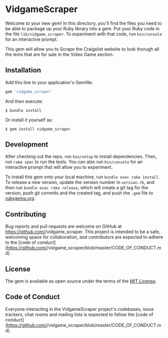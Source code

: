# VidgameScraper

Welcome to your new gem! In this directory, you'll find the files you need to be able to package up your Ruby library into a gem. Put your Ruby code in the file `lib/vidgame_scraper`. To experiment with that code, run `bin/console` for an interactive prompt.

This gem will allow you to Scrape the Craigslist website to look thorugh all the iems that are for sale in the Video Game section.

## Installation

Add this line to your application's Gemfile:

```ruby
gem 'vidgame_scraper'
```

And then execute:

    $ bundle install

Or install it yourself as:

    $ gem install vidgame_scraper


## Development

After checking out the repo, run `bin/setup` to install dependencies. Then, run `rake spec` to run the tests. You can also run `bin/console` for an interactive prompt that will allow you to experiment.

To install this gem onto your local machine, run `bundle exec rake install`. To release a new version, update the version number in `version.rb`, and then run `bundle exec rake release`, which will create a git tag for the version, push git commits and the created tag, and push the `.gem` file to [rubygems.org](https://rubygems.org).

## Contributing

Bug reports and pull requests are welcome on GitHub at https://github.com/<github username>/vidgame_scraper. This project is intended to be a safe, welcoming space for collaboration, and contributors are expected to adhere to the [code of conduct](https://github.com/<github username>/vidgame_scraper/blob/master/CODE_OF_CONDUCT.md).

## License

The gem is available as open source under the terms of the [MIT License](https://opensource.org/licenses/MIT).

## Code of Conduct

Everyone interacting in the VidgameScraper project's codebases, issue trackers, chat rooms and mailing lists is expected to follow the [code of conduct](https://github.com/<github username>/vidgame_scraper/blob/master/CODE_OF_CONDUCT.md).
